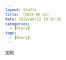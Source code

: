 ```yaml
---
layout: drafts
title: 『2019-06-22』
date: 2019/06/22 19:26:56
categories:
  - [Diary]
tags:
  - [Diary]
---
```


加班
